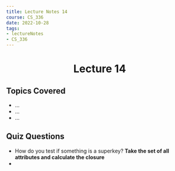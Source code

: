 ```yaml
---
title: Lecture Notes 14
course: CS_336
date: 2022-10-28
tags: 
- lectureNotes
- CS_336
---
```


<center><h1>Lecture 14</h1></center>

## Topics Covered
- ...
- ...
- ...

## Quiz Questions
-  How do you test if something is a superkey? **Take the set of all attributes and calculate the closure**
- 